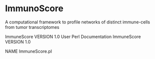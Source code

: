 # ImmunoScore
A computational framework to profile networks of distinct immune-cells from tumor transcriptomes

ImmuneScore VERSION 1.0            User  Perl Documentation           ImmuneScore VERSION 1.0 

NAME
       ImmuneScore.pl  
